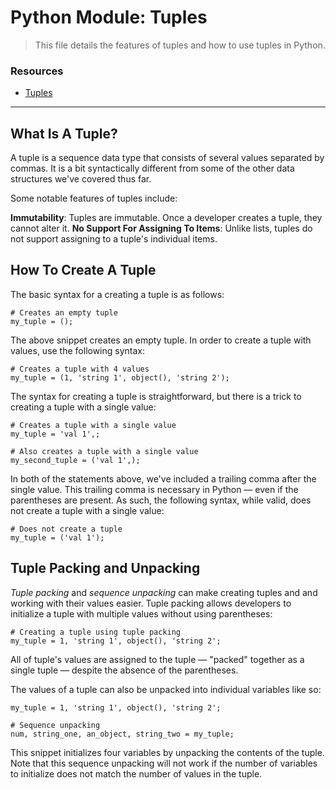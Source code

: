 # Python Module: Tuples

> This file details the features of tuples and how to use tuples in Python.

### Resources

* [Tuples](https://docs.python.org/3/tutorial/datastructures.html#tuples-and-seque)

---

## What Is A Tuple?

A tuple is a sequence data type that consists of several values separated by commas. It is a bit syntactically different from some of the other data structures we've covered thus far.

Some notable features of tuples include:

**Immutability**: Tuples are immutable. Once a developer creates a tuple, they cannot alter it.
**No Support For Assigning To Items**: Unlike lists, tuples do not support assigning to a tuple's individual items.

## How To Create A Tuple

The basic syntax for a creating a tuple is as follows:

```
# Creates an empty tuple
my_tuple = ();
```

The above snippet creates an empty tuple. In order to create a tuple with values, use the following syntax:

```
# Creates a tuple with 4 values
my_tuple = (1, 'string 1', object(), 'string 2');
```

The syntax for creating a tuple is straightforward, but there is a trick to creating a tuple with a single value:

```
# Creates a tuple with a single value
my_tuple = 'val 1',;

# Also creates a tuple with a single value
my_second_tuple = ('val 1',);
```

In both of the statements above, we've included a trailing comma after the single value. This trailing comma is necessary in Python &mdash; even if the parentheses are present. As such, the following syntax, while valid, does not create a tuple with a single value:

```
# Does not create a tuple
my_tuple = ('val 1');
```

## Tuple Packing and Unpacking

*Tuple packing* and *sequence unpacking* can make creating tuples and and working with their values easier. Tuple packing allows developers to initialize a tuple with multiple values without using parentheses:

```
# Creating a tuple using tuple packing
my_tuple = 1, 'string 1', object(), 'string 2';
```

All of tuple's values are assigned to the tuple &mdash; "packed" together as a single tuple &mdash; despite the absence of the parentheses.

The values of a tuple can also be unpacked into individual variables like so:

```
my_tuple = 1, 'string 1', object(), 'string 2';

# Sequence unpacking
num, string_one, an_object, string_two = my_tuple;
```

This snippet initializes four variables by unpacking the contents of the tuple. Note that this sequence unpacking will not work if the number of variables to initialize does not match the number of values in the tuple.